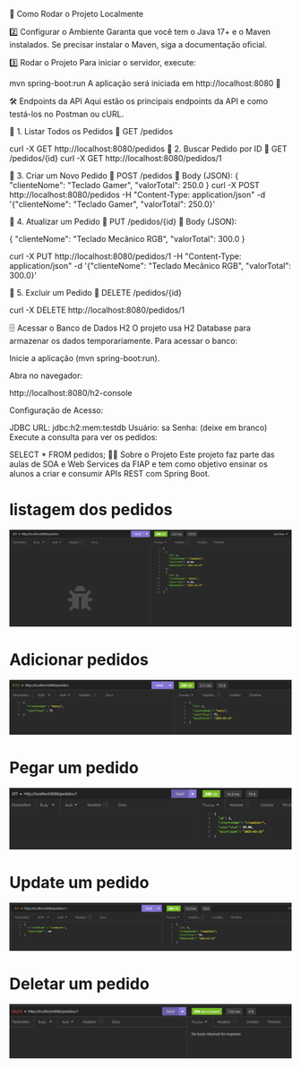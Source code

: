 🚀 Como Rodar o Projeto Localmente

2️⃣ Configurar o Ambiente Garanta que você tem o Java 17+ e o Maven instalados. Se precisar instalar o Maven, siga a documentação oficial.

3️⃣ Rodar o Projeto Para iniciar o servidor, execute:

mvn spring-boot:run A aplicação será iniciada em http://localhost:8080 🚀

🛠️ Endpoints da API Aqui estão os principais endpoints da API e como testá-los no Postman ou cURL.

🔹 1. Listar Todos os Pedidos 📌 GET /pedidos

curl -X GET http://localhost:8080/pedidos 🔹 2. Buscar Pedido por ID 📌 GET /pedidos/{id} curl -X GET http://localhost:8080/pedidos/1

🔹 3. Criar um Novo Pedido 📌 POST /pedidos 📌 Body (JSON): { "clienteNome": "Teclado Gamer", "valorTotal": 250.0 } curl -X POST http://localhost:8080/pedidos -H "Content-Type: application/json" -d '{"clienteNome": "Teclado Gamer", "valorTotal": 250.0}'

🔹 4. Atualizar um Pedido 📌 PUT /pedidos/{id} 📌 Body (JSON):

{ "clienteNome": "Teclado Mecânico RGB", "valorTotal": 300.0 }

curl -X PUT http://localhost:8080/pedidos/1 -H "Content-Type: application/json" -d '{"clienteNome": "Teclado Mecânico RGB", "valorTotal": 300.0}'

🔹 5. Excluir um Pedido 📌 DELETE /pedidos/{id}

curl -X DELETE http://localhost:8080/pedidos/1

🗄️ Acessar o Banco de Dados H2 O projeto usa H2 Database para armazenar os dados temporariamente. Para acessar o banco:

Inicie a aplicação (mvn spring-boot:run).

Abra no navegador:

http://localhost:8080/h2-console

Configuração de Acesso:

JDBC URL: jdbc:h2:mem:testdb Usuário: sa Senha: (deixe em branco) Execute a consulta para ver os pedidos:

SELECT * FROM pedidos; 👨‍🏫 Sobre o Projeto Este projeto faz parte das aulas de SOA e Web Services da FIAP e tem como objetivo ensinar os alunos a criar e consumir APIs REST com Spring Boot.

# listagem dos pedidos 

![Listagem dos Pedidos](img/list.png)

# Adicionar pedidos

![Adicionar Pedidos](img/add.png)

# Pegar um pedido

![Pegar 1 Pedidos](img/get1.png)

# Update um pedido

![Atualizar 1 pedido](img/update.png)

# Deletar um pedido

![Deletar 1 pedido](img/delete.png)


